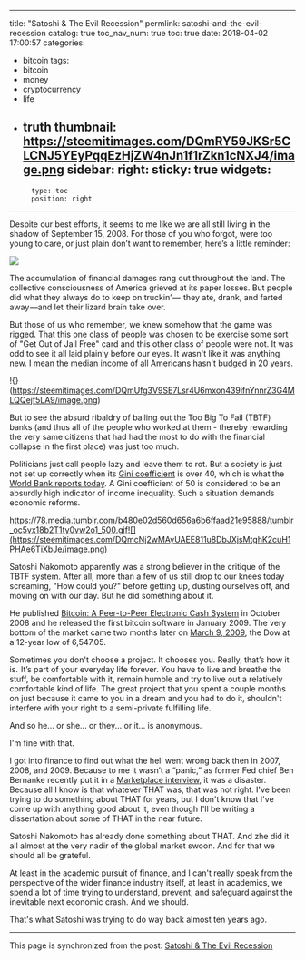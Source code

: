 
---
title: "Satoshi & The Evil Recession"
permlink: satoshi-and-the-evil-recession
catalog: true
toc_nav_num: true
toc: true
date: 2018-04-02 17:00:57
categories:
- bitcoin
tags:
- bitcoin
- money
- cryptocurrency
- life
- truth
thumbnail: https://steemitimages.com/DQmRY59JKSr5CLCNJ5YEyPqqEzHjZW4nJn1f1rZkn1cNXJ4/image.png
sidebar:
    right:
        sticky: true
widgets:
    -
        type: toc
        position: right
---


Despite our best efforts, it seems to me like we are all still living in the shadow of September 15, 2008. For those of you who forgot, were too young to care, or just plain don’t want to remember, here’s a little reminder:

![](https://steemitimages.com/DQmRY59JKSr5CLCNJ5YEyPqqEzHjZW4nJn1f1rZkn1cNXJ4/image.png)

The accumulation of financial damages rang out throughout the land. The collective consciousness of America grieved at its paper losses. But people did what they always do to keep on truckin’ —  they ate, drank, and farted away —and let  their lizard brain take over.
 
But those of us who remember, we knew somehow that the game was rigged. That this one class of people was chosen to be exercise some sort of "Get Out of Jail Free" card and this other class of people were not. It was odd to see it all laid plainly before our eyes. It wasn't like it was anything new. I mean the median income of all Americans hasn't budged in 20 years.

!{}(https://steemitimages.com/DQmUfg3V9SE7Lsr4U6mxon439ifnYnnrZ3G4MLQQejf5LA9/image.png)

But to see the absurd ribaldry of bailing out the Too Big To Fail (TBTF) banks (and thus all of the people who worked at them - thereby rewarding the very same citizens that had had the most to do with the financial collapse in the first place) was just too much.

Politicians just call people lazy and leave them to rot. But a society is just not set up correctly when its [Gini coefficient](https://en.wikipedia.org/wiki/Gini_coefficient) is over 40, which is what the [World Bank reports today](https://data.worldbank.org/indicator/SI.POV.GINI?locations=US-CN-NL-ID-GB). A Gini coefficient of 50 is considered to be an absurdly high indicator of income inequality. Such a situation demands economic reforms.

https://78.media.tumblr.com/b480e02d560d656a6b6ffaad21e95888/tumblr_oc5vx18b2T1ty0vw2o1_500.gif![](https://steemitimages.com/DQmcNj2wMAyUAEE811u8DbJXjsMtghK2cuH1PHAe6TiXbJe/image.png)

Satoshi Nakomoto apparently was a strong believer in the critique of the TBTF system. After all, more than a few of us still drop to our knees today screaming, "How could you?" before getting up, dusting ourselves off, and moving on with our day. But he did something about it.

He published [Bitcoin: A Peer-to-Peer Electronic Cash System](https://bitcoin.org/bitcoin.pdf) in October 2008 and he released the first bitcoin software in January 2009. The very bottom of the market came two months later on [March 9, 2009](http://abcnews.go.com/Business/year-ago-today-dow-hit-bottom-recession/story?id=10046578), the Dow at a 12-year low of 6,547.05.

Sometimes you don't choose a project. It chooses you. Really, that’s how it is.  It’s part of your everyday life forever. You have to live and breathe the stuff, be comfortable with it, remain humble and try to live out a relatively comfortable kind of life. The great project that you spent a couple months on just because it came to you in a dream and you had to do it, shouldn't interfere with your right to a semi-private fulfilling life.

And so he... or she... or they... or it... is anonymous.

I'm fine with that.

I got into finance to find out what the hell went wrong back then in 2007, 2008, and 2009. Because to me it wasn’t a “panic,” as former Fed chief Ben Bernanke recently put it in a [Marketplace interview](https://www.marketplace.org/shows/marketplace/bonus-bernanke-geithner-and-paulson-full-interview), it was a disaster. Because all I know is that whatever THAT was, that was not right. I've been trying to do something about THAT for years, but I don't know that I've come up with anything good about it, even though I'll be writing a dissertation about some of THAT in the near future.

Satoshi Nakomoto has already done something about THAT. And zhe did it all almost at the very nadir of the global market swoon. And for that we should all be grateful.

At least in the academic pursuit of finance, and I can't really speak from the perspective of the wider finance industry itself, at least in academics, we spend a lot of time trying to understand, prevent, and safeguard against the inevitable next economic crash. And we should.

That's what Satoshi was trying to do way back almost ten years ago.

- - -

This page is synchronized from the post: [Satoshi & The Evil Recession](https://steemit.com/@shanghaipreneur/satoshi-and-the-evil-recession)
